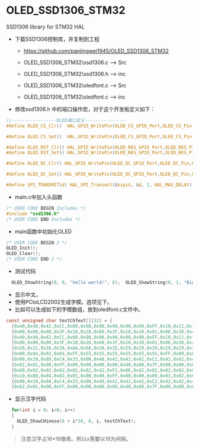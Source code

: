# OLED_SSD1306_STM32
SSD1306 library for STM32 HAL

* 下载SSD1306控制库，并复制到工程

	* https://github.com/panjingwei1945/OLED_SSD1306_STM32
	* OLED_SSD1306_STM32\ssd1306.c --> Src

	* OLED_SSD1306_STM32\ssd1306.h --> inc
	* OLED_SSD1306_STM32\oledfont.c --> Src
	* OLED_SSD1306_STM32\oledfont.c --> inc

* 修改ssd1306.h 中的端口操作宏，对于这个开发板定义如下：
```c
//-----------------OLED端口定义----------------
#define OLED_CS_Clr()  HAL_GPIO_WritePin(OLED_CS_GPIO_Port,OLED_CS_Pin,GPIO_PIN_RESET)

#define OLED_CS_Set()  HAL_GPIO_WritePin(OLED_CS_GPIO_Port,OLED_CS_Pin,GPIO_PIN_SET)

#define OLED_RST_Clr() HAL_GPIO_WritePin(OLED_RES_GPIO_Port,OLED_RES_Pin,GPIO_PIN_RESET) //RES
#define OLED_RST_Set() HAL_GPIO_WritePin(OLED_RES_GPIO_Port,OLED_RES_Pin,GPIO_PIN_SET)

#define OLED_DC_Clr() HAL_GPIO_WritePin(OLED_DC_GPIO_Port,OLED_DC_Pin,GPIO_PIN_RESET)

#define OLED_DC_Set() HAL_GPIO_WritePin(OLED_DC_GPIO_Port,OLED_DC_Pin,GPIO_PIN_SET)

#define SPI_TRANSMIT(d) HAL_SPI_Transmit(&hspi4, &d, 1, HAL_MAX_DELAY);
```
* main.c中加入头函数

```c
/* USER CODE BEGIN Includes */
#include "ssd1306.h"
/* USER CODE END Includes */
```

* main函数中初始化OLED
```c
/* USER CODE BEGIN 2 */  
OLED_Init();  
OLED_Clear();  
/* USER CODE END 2 */
```

* 测试代码
```c
  OLED_ShowString(0, 0, "hello world!", 8);  OLED_ShowString(0, 1, "Big string",16);  OLED_ShowNum(1, 3, 123456, 8, 8);注意，x坐标是像素值。而y坐标是列值，一列有8个像素。size参数有两个分别是16代表大字符，占8*16像素。8代表小字符，占6*8像素。
```

* 显示中文。
* 使用PCtoLCD2002生成字模。选项见下。
* 比如可以生成如下的字模数组，放到oledfont.c文件中。

```c
const unsigned char testChText[][32] = {    
  {0x40,0x40,0x42,0xCC,0x00,0x90,0x90,0x90,0x90,0x90,0xFF,0x10,0x11,0x16,0x10,0x00},    
  {0x00,0x00,0x00,0x3F,0x10,0x28,0x60,0x3F,0x10,0x10,0x01,0x0E,0x30,0x40,0xF0,0x00},/*"试",0*/    
  {0x40,0x40,0x42,0xCC,0x00,0x90,0x90,0x90,0x90,0x90,0xFF,0x10,0x11,0x16,0x10,0x00},    
  {0x00,0x00,0x00,0x3F,0x10,0x28,0x60,0x3F,0x10,0x10,0x01,0x0E,0x30,0x40,0xF0,0x00},/*"试",1*/
  {0x20,0x22,0x2A,0x2A,0xAA,0x6A,0x3A,0x2E,0x29,0x29,0x29,0x29,0x29,0x20,0x20,0x00},    
  {0x08,0x04,0x02,0x01,0xFF,0x55,0x55,0x55,0x55,0x55,0x55,0xFF,0x00,0x00,0x00,0x00},/*"看",2*/    
  {0x00,0x10,0x88,0xC4,0x33,0x00,0x40,0x42,0x42,0x42,0xC2,0x42,0x42,0x42,0x40,0x00},    
  {0x02,0x01,0x00,0xFF,0x00,0x00,0x00,0x00,0x40,0x80,0x7F,0x00,0x00,0x00,0x00,0x00},/*"行",3*/    
  {0x00,0x02,0x02,0x02,0x02,0x82,0x42,0xF2,0x0E,0x42,0x82,0x02,0x02,0x02,0x00,0x00},    
  {0x10,0x08,0x04,0x02,0x01,0x00,0x00,0xFF,0x00,0x00,0x00,0x01,0x02,0x0C,0x00,0x00},/*"不",4*/    
  {0x00,0x10,0x88,0xC4,0x33,0x00,0x40,0x42,0x42,0x42,0xC2,0x42,0x42,0x42,0x40,0x00},    
  {0x02,0x01,0x00,0xFF,0x00,0x00,0x00,0x00,0x40,0x80,0x7F,0x00,0x00,0x00,0x00,0x00},/*"行",5*/};
```

* 显示汉字代码


```c
  for(int i = 0; i<6; i++)
  {
    OLED_ShowCHinese(6 + i*16, 6, i, testChText);
  }
```

> 注意汉字占16*16像素。所以x需要以16为间隔。
